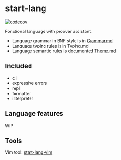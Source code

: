 # start-lang
[![codecov](https://codecov.io/gh/start974/start-lang/graph/badge.svg?token=HKY7UFTJVS)](https://codecov.io/gh/start974/start-lang)

Fonctional language with proover assistant.

- Language grammar in BNF style is in [Grammar.md](./doc/Grammar.md)
- Language typing rules is in [Typing.md](./doc/Typing.md)
- Language semantic rules is documented [Theme.md](./doc/Semantic.md)

## Included
- cli
- expressive errors
- repl
- formatter
- interpreter

## Language features
WIP

## Tools
Vim tool: [start-lang-vim](https://github.com/start974/startlang.nvim)
